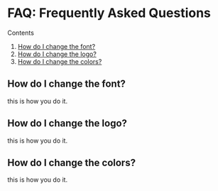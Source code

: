 # FAQ: Frequently Asked Questions

Contents

1. [How do I change the font?](#how-do-i-change-the-font?)
1. [How do I change the logo?](#how-do-i-change-logo?)
1. [How do I change the colors?](#how-do-i-change-the-colors?)


## How do I change the font?

this is how you do it.


## How do I change the logo?

this is how you do it.


## How do I change the colors?

this is how you do it.



